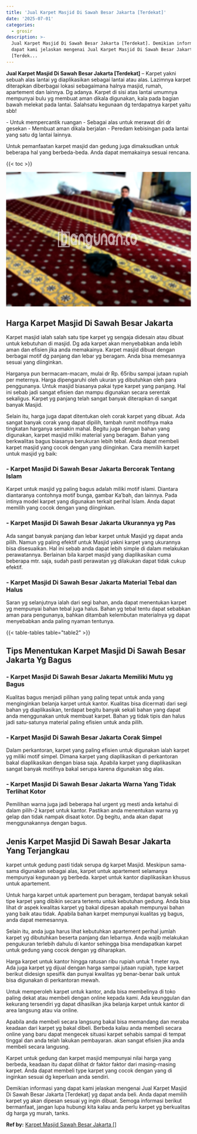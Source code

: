 ```yaml
---
title: 'Jual Karpet Masjid Di Sawah Besar Jakarta [Terdekat]'
date: '2025-07-01'
categories:
  - grosir
description: >-
  Jual Karpet Masjid Di Sawah Besar Jakarta [Terdekat]. Demikian informasi yang
  dapat kami jelaskan mengenai Jual Karpet Masjid Di Sawah Besar Jakarta
  [Terdek...
---
```


**Jual Karpet Masjid Di Sawah Besar Jakarta \[Terdekat\]** – Karpet yakni sebuah alas lantai yg diaplikasikan sebagai lantai atau alas. Lazimnya karpet diterapkan diberbagai lokasi sebagaimana halnya masjid, rumah, apartement dan lainnya. Dg adanya. Karpet di sisi atas lantai umumnya mempunyai bulu yg membuat aman dikala digunakan, kala pada bagian bawah melekat pada lantai. Salahsatu kegunaan dg terdapatnya karpet yaitu sbb!

\- Untuk mempercantik ruangan - Sebagai alas untuk merawat diri dr gesekan - Membuat aman dikala berjalan - Peredam kebisingan pada lantai yang satu dg lantai lainnya.

Untuk pemanfaatan karpet masjid dan gedung juga dimaksudkan untuk beberapa hal yang berbeda-beda. Anda dapat memakainya sesuai rencana.

{{< toc >}}

![Jual Karpet Masjid Di Sawah Besar Jakarta [Terdekat]](/images/grosir-karpet-murah-34.png)

## Harga Karpet Masjid Di Sawah Besar Jakarta

Karpet masjid ialah salah satu tipe karpet yg sengaja didesain atau dibuat untuk kebutuhan di masjid. Dg ada karpet akan menyebabkan anda lebih aman dan efisien jika anda memakainya. Karpet masjid dibuat dengan berbagai motif dg panjang dan lebar yg beragam. Anda bisa memesannya sesuai yang diinginkan.

Harganya pun bermacam-macam, mulai dr Rp. 65ribu sampai jutaan rupiah per meternya. Harga dipengaruhi oleh ukuran yg dibutuhkan oleh para penggunanya. Untuk masjid biasanya pakai type karpet yang panjang. Hal ini sebab jadi sangat efisien dan mampu digunakan secara serentak sekaligus. Karpet yg panjang telah sangat banyak diterapkan di sangat banyak Masjid.

Selain itu, harga juga dapat ditentukan oleh corak karpet yang dibuat. Ada sangat banyak corak yang dapat dipilih, tambah rumit motifnya maka tingkatan harganya semakin mahal. Begitu juga dengan bahan yang digunakan, karpet masjid miliki material yang beragam. Bahan yang berkwalitas bagus biasanya berukuran lebih tebal. Anda dapat membeli karpet masjid yang cocok dengan yang diinginkan. Cara memilih karpet untuk masjid yg baik:

### \- Karpet Masjid Di Sawah Besar Jakarta Bercorak Tentang Islam

Karpet untuk masjid yg paling bagus adalah miliki motif islami. Diantara diantaranya contohnya motif bunga, gambar Ka’bah, dan lainnya. Pada intinya model karpet yang digunakan terkait perihal Islam. Anda dapat memilih yang cocok dengan yang diinginkan.

### \- Karpet Masjid Di Sawah Besar Jakarta Ukurannya yg Pas

Ada sangat banyak panjang dan lebar karpet untuk Masjid yg dapat anda pilih. Namun yg paling efektif untuk Masjid yakni karpet yang ukurannya bisa disesuaikan. Hal ini sebab anda dapat lebih simple di dalam melakukan perawatannya. Berlainan bila karpet masjid yang diaplikasikan cuma beberapa mtr. saja, sudah pasti perawatan yg dilakukan dapat tidak cukup efektif.

### \- Karpet Masjid Di Sawah Besar Jakarta Material Tebal dan Halus

Saran yg selanjutnya ialah dari segi bahan, anda dapat menentukan karpet yg mempunyai bahan tebal juga halus. Bahan yg tebal tentu dapat sebabkan aman para pengunanya, bahkan ditambah kelembutan materialnya yg dapat menyebabkan anda paling nyaman tentunya.

{{< table-tables table="table2" >}}

## Tips Menentukan Karpet Masjid Di Sawah Besar Jakarta Yg Bagus

### \- Karpet Masjid Di Sawah Besar Jakarta Memiliki Mutu yg Bagus

Kualitas bagus menjadi pilihan yang paling tepat untuk anda yang menginginkan belanja karpet untuk kantor. Kualitas bisa dicermati dari segi bahan yg diaplikasikan, terdapat begitu banyak sekali bahan yang dapat anda menggunakan untuk membuat karpet. Bahan yg tidak tipis dan halus jadi satu-satunya material paling efisien untuk anda pilih.

### \- Karpet Masjid Di Sawah Besar Jakarta Corak Simpel

Dalam perkantoran, karpet yang paling efisien untuk digunakan ialah karpet yg miliki motif simpel. Dimana karpet yang diaplikasikan di perkantoran bakal diaplikasikan dengan biasa saja. Apabila karpet yang diaplikasikan sangat banyak motifnya bakal serupa karena digunakan sbg alas.

### \- Karpet Masjid Di Sawah Besar Jakarta Warna Yang Tidak Terlihat Kotor

Pemilihan warna juga jadi beberapa hal urgent yg mesti anda ketahui di dalam pilih-2 karpet untuk kantor. Pastikan anda menentukan warna yg gelap dan tidak nampak disaat kotor. Dg begitu, anda akan dapat menggunakannya dengan bagus.

## Jenis Karpet Masjid Di Sawah Besar Jakarta Yang Terjangkau

karpet untuk gedung pasti tidak serupa dg karpet Masjid. Meskipun sama-sama digunakan sebagai alas, karpet untuk apartement selamanya mempunyai kegunaan yg berbeda. karpet untuk kantor diaplikasikan khusus untuk apartement.

Untuk harga karpet untuk apartement pun beragam, terdapat banyak sekali tipe karpet yang dibikin secara tertentu untuk kebutuhan gedung. Anda bisa lihat dr aspek kwalitas karpet yg bakal dipesan apakah mempunyai bahan yang baik atau tidak. Apabila bahan karpet mempunyai kualitas yg bagus, anda dapat memesannya.

Selain itu, anda juga harus lihat kebutuhkan apartement perihal jumlah karpet yg dibutuhkan beserta panjang dan lebarnya. Anda wajib melakukan pengukuran terlebih dahulu di kantor sehingga bisa mendapatkan karpet untuk gedung yang cocok dengan yg diharapkan.

Harga karpet untuk kantor hingga ratusan ribu rupiah untuk 1 meter nya. Ada juga karpet yg dijual dengan harga sampai jutaan rupiah, type karpet berikut didesign spesifik dan punyai kwalitas yg benar-benar baik untuk bisa digunakan di perkantoran mewah.

Untuk memperoleh karpet untuk kantor, anda bisa membelinya di toko paling dekat atau membeli dengan online kepada kami. Ada keunggulan dan kekurang tersendiri yg dapat dihasilkan jika belanja karpet untuk kantor di area langsung atau via online.

Apabila anda membeli secara langsung bakal bisa memandang dan meraba keadaan dari karpet yg bakal dibeli. Berbeda kalau anda membeli secara online yang baru dapat mengecek situasi karpet sehabis sampai di tempat tinggal dan anda telah lakukan pembayaran. akan sangat efisien jika anda membeli secara langusng.

Karpet untuk gedung dan karpet masjid mempunyai nilai harga yang berbeda, keadaan itu dapat dilihat dr faktor faktor dari masing-masing karpet. Anda dapat membeli type karpet yang cocok dengan yang di inginkan sesuai dg keperluan anda sendiri.

Demikian informasi yang dapat kami jelaskan mengenai Jual Karpet Masjid Di Sawah Besar Jakarta \[Terdekat\] yg dapat anda beli. Anda dapat memilih karpet yg akan dipesan sesuai yg ingin dibuat. Semoga informasi berikut bermanfaat, jangan lupa hubungi kita kalau anda perlu karpet yg berkualitas dg harga yg murah, tanks.

**Ref by:**  [Karpet Masjid Sawah Besar Jakarta []](https://id.wikipedia.org/wiki/Karpet)
